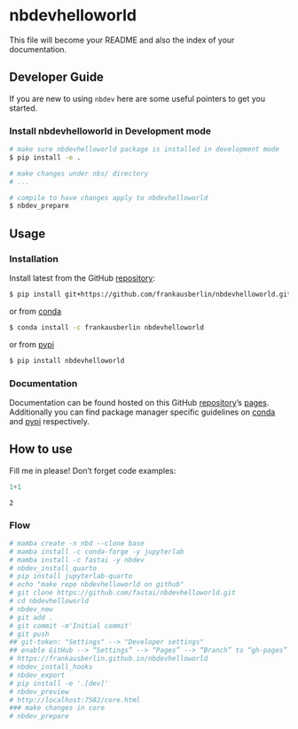 # nbdevhelloworld


<!-- WARNING: THIS FILE WAS AUTOGENERATED! DO NOT EDIT! -->

This file will become your README and also the index of your
documentation.

## Developer Guide

If you are new to using `nbdev` here are some useful pointers to get you
started.

### Install nbdevhelloworld in Development mode

``` sh
# make sure nbdevhelloworld package is installed in development mode
$ pip install -e .

# make changes under nbs/ directory
# ...

# compile to have changes apply to nbdevhelloworld
$ nbdev_prepare
```

## Usage

### Installation

Install latest from the GitHub
[repository](https://github.com/frankausberlin/nbdevhelloworld):

``` sh
$ pip install git+https://github.com/frankausberlin/nbdevhelloworld.git
```

or from [conda](https://anaconda.org/frankausberlin/nbdevhelloworld)

``` sh
$ conda install -c frankausberlin nbdevhelloworld
```

or from [pypi](https://pypi.org/project/nbdevhelloworld/)

``` sh
$ pip install nbdevhelloworld
```

### Documentation

Documentation can be found hosted on this GitHub
[repository](https://github.com/frankausberlin/nbdevhelloworld)’s
[pages](https://frankausberlin.github.io/nbdevhelloworld/). Additionally
you can find package manager specific guidelines on
[conda](https://anaconda.org/frankausberlin/nbdevhelloworld) and
[pypi](https://pypi.org/project/nbdevhelloworld/) respectively.

## How to use

Fill me in please! Don’t forget code examples:

``` python
1+1
```

    2


### Flow
``` python
# mamba create -n nbd --clone base
# mamba install -c conda-forge -y jupyterlab
# mamba install -c fastai -y nbdev
# nbdev_install_quarto
# pip install jupyterlab-quarto
# echo "make repo nbdevhelloworld on github"
# git clone https://github.com/fastai/nbdevhelloworld.git
# cd nbdevhelloworld
# nbdev_new
# git add .
# git commit -m'Initial commit'
# git push
## git-token: "Settings" --> "Developer settings"
## enable GitHub --> “Settings” --> “Pages” --> “Branch” to “gh-pages” --> “Save”
# https://frankausberlin.github.io/nbdevhelloworld
# nbdev_install_hooks
# nbdev_export
# pip install -e '.[dev]'
# nbdev_preview
# http://localhost:7582/core.html
### make changes in core
# nbdev_prepare
```

